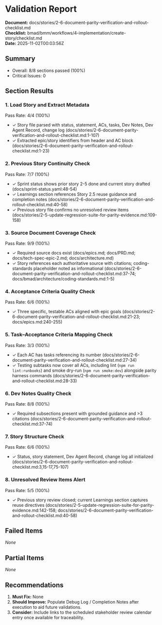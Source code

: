 # Validation Report

**Document:** docs/stories/2-6-document-parity-verification-and-rollout-checklist.md  
**Checklist:** bmad/bmm/workflows/4-implementation/create-story/checklist.md  
**Date:** 2025-11-02T00:03:56Z

## Summary

- Overall: 8/8 sections passed (100%)
- Critical Issues: 0

## Section Results

### 1. Load Story and Extract Metadata

Pass Rate: 4/4 (100%)

- ✓ Story file parsed with status, statement, ACs, tasks, Dev Notes, Dev Agent Record, change log (docs/stories/2-6-document-parity-verification-and-rollout-checklist.md:1-107)
- ✓ Extracted epic/story identifiers from header and AC block (docs/stories/2-6-document-parity-verification-and-rollout-checklist.md:1-23)

### 2. Previous Story Continuity Check

Pass Rate: 7/7 (100%)

- ✓ Sprint status shows prior story 2-5 done and current story drafted (docs/sprint-status.yaml:48-54)
- ✓ Learnings section references Story 2.5 reuse guidance and completion notes (docs/stories/2-6-document-parity-verification-and-rollout-checklist.md:40-58)
- ✓ Previous story file confirms no unresolved review items (docs/stories/2-5-update-regression-suite-for-parity-evidence.md:109-158)

### 3. Source Document Coverage Check

Pass Rate: 9/9 (100%)

- ✓ Required source docs exist (docs/epics.md; docs/PRD.md; docs/tech-spec-epic-2.md; docs/architecture.md)
- ✓ Story references each authoritative source with citations; coding-standards placeholder noted as informational (docs/stories/2-6-document-parity-verification-and-rollout-checklist.md:37-74; docs/bmad/architecture/coding-standards.md:1-5)

### 4. Acceptance Criteria Quality Check

Pass Rate: 6/6 (100%)

- ✓ Three specific, testable ACs aligned with epic goals (docs/stories/2-6-document-parity-verification-and-rollout-checklist.md:21-23; docs/epics.md:240-255)

### 5. Task–Acceptance Criteria Mapping Check

Pass Rate: 3/3 (100%)

- ✓ Each AC has tasks referencing its number (docs/stories/2-6-document-parity-verification-and-rollout-checklist.md:27-34)
- ✓ Testing subtasks now cover all ACs, including lint (`npm run lint:runbooks`) and smoke dry-run (`npm run smoke:dev`) alongside parity harness commands (docs/stories/2-6-document-parity-verification-and-rollout-checklist.md:28-33)

### 6. Dev Notes Quality Check

Pass Rate: 8/8 (100%)

- ✓ Required subsections present with grounded guidance and >3 citations (docs/stories/2-6-document-parity-verification-and-rollout-checklist.md:37-74)

### 7. Story Structure Check

Pass Rate: 6/6 (100%)

- ✓ Status, story statement, Dev Agent Record, change log all initialized (docs/stories/2-6-document-parity-verification-and-rollout-checklist.md:3,15-17,75-107)

### 8. Unresolved Review Items Alert

Pass Rate: 5/5 (100%)

- ✓ Previous story review closed; current Learnings section captures reuse directives (docs/stories/2-5-update-regression-suite-for-parity-evidence.md:142-158; docs/stories/2-6-document-parity-verification-and-rollout-checklist.md:40-58)

## Failed Items

_None_

## Partial Items

_None_

## Recommendations

1. **Must Fix:** None
2. **Should Improve:** Populate Debug Log / Completion Notes after execution to aid future validations.
3. **Consider:** Include links to the scheduled stakeholder review calendar entry once available for traceability.
